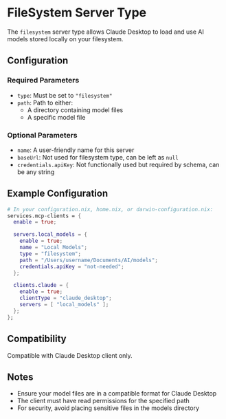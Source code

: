 # FileSystem Server Type

The `filesystem` server type allows Claude Desktop to load and use AI models stored locally on your filesystem.

## Configuration

### Required Parameters

- `type`: Must be set to `"filesystem"`
- `path`: Path to either:
  - A directory containing model files
  - A specific model file

### Optional Parameters

- `name`: A user-friendly name for this server
- `baseUrl`: Not used for filesystem type, can be left as `null`
- `credentials.apiKey`: Not functionally used but required by schema, can be any string

## Example Configuration

```nix
# In your configuration.nix, home.nix, or darwin-configuration.nix:
services.mcp-clients = {
  enable = true;

  servers.local_models = {
    enable = true;
    name = "Local Models";
    type = "filesystem";
    path = "/Users/username/Documents/AI/models";
    credentials.apiKey = "not-needed";
  };

  clients.claude = {
    enable = true;
    clientType = "claude_desktop";
    servers = [ "local_models" ];
  };
};
```

## Compatibility

Compatible with Claude Desktop client only.

## Notes

- Ensure your model files are in a compatible format for Claude Desktop
- The client must have read permissions for the specified path
- For security, avoid placing sensitive files in the models directory
